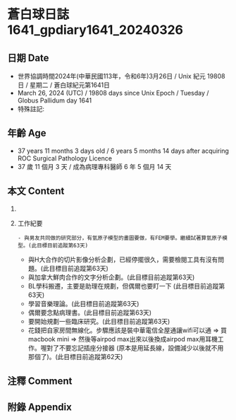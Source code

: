 [_metadata_:encoding]: - "utf-8"
[_metadata_:language]: - "zh-Hant-TW"
[_metadata_:fileformat]: - "markdown"
[_metadata_:MIME_type]: - "text/plain"
[_metadata_:markdown_version]: - "commonmark version 0.30"
[_metadata_:markdown_spec]: - "https://spec.commonmark.org/0.30/"

# 蒼白球日誌1641_gpdiary1641_20240326 #

## 日期 Date ##

* 世界協調時間2024年(中華民國113年，令和6年)3月26日 / Unix 紀元 19808 日 / 星期二 / 蒼白球紀元第1641日
* March 26, 2024 (UTC) / 19808 days since Unix Epoch / Tuesday / Globus Pallidum day 1641
* 特殊註記:

## 年齡 Age ##

* 37 years 11 months 3 days old / 6 years 5 months 14 days after acquiring ROC Surgical Pathology Licence
* 37 歲 11 個月 3 天 / 成為病理專科醫師 6 年 5 個月 14 天

## 本文 Content ##

1. 

    
2. 工作紀要

       - 與男友共同做的研究部分，有氫原子模型的畫圖要做，有FEM要學。繼續試著算氫原子模型。(此目標目前追蹤第63天)
   - 與H大合作的切片影像分析企劃，已經停擺很久，需要檢閱工具有沒有問題。(此目標目前追蹤第63天)
   - 與加拿大鮮肉合作的文字分析企劃。(此目標目前追蹤第63天)
   - BL學科搬遷，主要是助理在規劃，但偶爾也要盯一下 (此目標目前追蹤第63天)
   - 學習音樂理論。(此目標目前追蹤第63天)
   - 偶爾要念點病理書。(此目標目前追蹤第63天)
   - 要開始規劃一些臨床研究。(此目標目前追蹤第63天)
   - 花錢把自家房間無線化。步驟應該是裝中華電信全屋通讓wifi可以通 => 買macbook mini => 然後等airpod max出來以後換成airpod max用耳機工作。喔對了不要忘記插座分接器 (原本是用延長線，設備減少以後就不用那個了)。(此目標目前追蹤第62天)


## 注釋 Comment ##


## 附錄 Appendix ##

